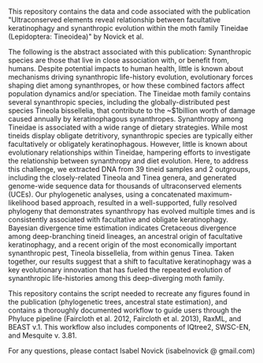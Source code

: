This repository contains the data and code associated with the publication "Ultraconserved elements reveal relationship between facultative keratinophagy and synanthropic evolution within the moth family Tineidae (Lepidoptera: Tineoidea)" by Novick et al.

The following is the abstract associated with this publication:
Synanthropic species are those that live in close association with, or benefit from, humans. Despite potential impacts to human health, little is known about mechanisms driving synanthropic life-history evolution, evolutionary forces shaping diet among synanthropes, or how these combined factors affect population dynamics and/or speciation. The Tineidae moth family contains several synanthropic species, including the globally-distributed pest species Tineola bissellelia, that contribute to the ~$1billion worth of damage caused annually by keratinophagous synanthropes. Synanthropy among Tineidae is associated with a wide range of dietary strategies.  While most tineids display obligate detritivory, synanthropic species are typically either facultatively or obligately keratinophagous. However, little is known about evolutionary relationships within Tineidae, hampering efforts to investigate the relationship between synanthropy and diet evolution. Here, to address this challenge, we extracted DNA from 39 tineid samples and 2 outgroups, including the closely-related Tineola and Tinea genera, and generated genome-wide sequence data for thousands of ultraconserved elements (UCEs). Our phylogenetic analyses, using a concatenated maximum-likelihood based approach, resulted in a well-supported, fully resolved phylogeny that demonstrates synanthropy has evolved multiple times and is consistently associated with facultative and obligate keratinophagy. Bayesian divergence time estimation indicates Cretaceous divergence among deep-branching tineid lineages, an ancestral origin of facultative keratinophagy, and a recent origin of the most economically important synanthropic pest, Tineola bissellelia, from within genus Tinea. Taken together, our results suggest that a shift to facultative keratinophagy was a key evolutionary innovation that has fueled the repeated evolution of synanthropic life-histories among this deep-diverging moth family.

This repository contains the script needed to recreate any figures found in the publication (phylogenetic trees, ancestral state estimation), and contains a thoroughly documented workflow to guide users through the Phyluce pipeline (Faircloth et al. 2012, Faircloth et al. 2013), RaxML, and BEAST v.1. This workflow also includes components of IQtree2, SWSC-EN, and Mesquite v. 3.81.

For any questions, please contact Isabel Novick (isabelnovick @ gmail.com)
